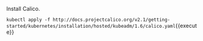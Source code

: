Install Calico.

`
kubectl apply -f http://docs.projectcalico.org/v2.1/getting-started/kubernetes/installation/hosted/kubeadm/1.6/calico.yaml
`{{execute}}
